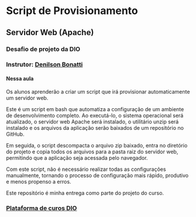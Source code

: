 # Script de Provisionamento
## Servidor Web (Apache)
### Desafio de projeto da DIO
### Instrutor: [Denilson Bonatti](https://www.linkedin.com/in/denilsonbonatti/)


#### Nessa aula 
Os alunos aprenderão a criar um script que irá provisionar automaticamente um servidor web. 

Este é um script em bash que automatiza a configuração de um ambiente de desenvolvimento completo. Ao executá-lo, o sistema operacional será atualizado, o servidor web Apache será instalado, o utilitário unzip será instalado e os arquivos da aplicação serão baixados de um repositório no GitHub. 

Em seguida, o script descompacta o arquivo zip baixado, entra no diretório do projeto e copia todos os arquivos para a pasta raiz do servidor web, permitindo que a aplicação seja acessada pelo navegador.

Com este script, não é necessário realizar todas as configurações manualmente, tornando o processo de configuração mais rápido, produtivo e menos propenso a erros. 

Este repositório é minha entrega como parte do projeto do curso.

###  [Plataforma de curos DIO](https://web.dio.me/)
